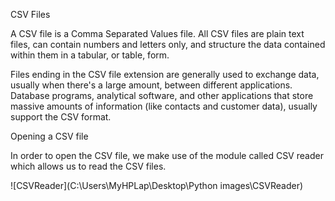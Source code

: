 CSV Files

A CSV file is a Comma Separated Values file. All CSV files are plain text files, can contain numbers and letters only, and structure the data contained within them in a tabular, or table, form.

Files ending in the CSV file extension are generally used to exchange data, usually when there's a large amount, between different applications. Database programs, analytical software, and other applications that store massive amounts of information (like contacts and customer data), usually support the CSV format.

Opening a CSV file

In order to open the CSV file, we make use of the module called CSV reader which allows us to read the CSV files.

![CSVReader](C:\Users\MyHPLap\Desktop\Python images\CSVReader)

